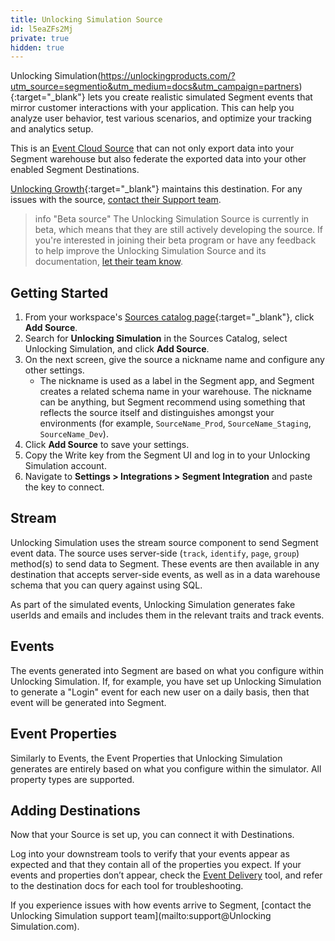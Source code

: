 ```yaml
---
title: Unlocking Simulation Source
id: l5eaZFs2Mj
private: true
hidden: true
---
```



Unlocking Simulation(https://unlockingproducts.com/?utm_source=segmentio&utm_medium=docs&utm_campaign=partners){:target="_blank"} lets you create realistic simulated Segment events that mirror customer interactions with your application. This can help you analyze user behavior, test various scenarios, and optimize your tracking and analytics setup.


This is an [Event Cloud Source](/docs/sources/#event-cloud-sources) that can not only export data into your Segment warehouse but also federate the exported data into your other enabled Segment Destinations.


[Unlocking Growth](https://unlockinggrowth.co){:target="_blank"} maintains this destination. For any issues with the source, [contact their Support team](mailto:support@unlockinggrowth.co).

> info "Beta source"
> The Unlocking Simulation Source is currently in beta, which means that they are still actively developing the source. If you're interested in joining their beta program or have any feedback to help improve the Unlocking Simulation Source and its documentation, [let their team know](mailto:support@unlockinggrowth.co).

## Getting Started

1. From your workspace's [Sources catalog page](https://app.segment.com/goto-my-workspace/sources/catalog){:target="_blank"}, click **Add Source**.
2. Search for **Unlocking Simulation** in the Sources Catalog, select Unlocking Simulation, and click **Add Source**.
3. On the next screen, give the source a nickname name and configure any other settings.
   - The nickname is used as a label in the Segment app, and Segment creates a related schema name in your warehouse. The nickname can be anything, but Segment recommend using something that reflects the source itself and distinguishes amongst your environments (for example, `SourceName_Prod`, `SourceName_Staging`, `SourceName_Dev`).
4. Click **Add Source** to save your settings.
5. Copy the Write key from the Segment UI and log in to your Unlocking Simulation account. 
6. Navigate to **Settings > Integrations > Segment Integration** and paste the key to connect.

## Stream

Unlocking Simulation uses the stream source component to send Segment event data. The source uses server-side (`track`, `identify`, `page`, `group`) method(s) to send data to Segment. These events are then available in any destination that accepts server-side events, as well as in a data warehouse schema that you can query against using SQL.

As part of the simulated events, Unlocking Simulation generates fake userIds and emails and includes them in the relevant traits and track events.

## Events

The events generated into Segment are based on what you configure within Unlocking Simulation.  If, for example, you have set up Unlocking Simulation to generate a "Login" event for each new user on a daily basis, then that event will be generated into Segment.

## Event Properties

Similarly to Events, the Event Properties that Unlocking Simulation generates are entirely based on what you configure within the simulator.  All property types are supported.

## Adding Destinations

Now that your Source is set up, you can connect it with Destinations.

Log into your downstream tools to verify that your events appear as expected and that they contain all of the properties you expect. If your events and properties don’t appear, check the [Event Delivery](/docs/connections/event-delivery/) tool, and refer to the destination docs for each tool for troubleshooting.

If you experience issues with how events arrive to Segment, [contact the Unlocking Simulation support team](mailto:support@Unlocking Simulation.com).